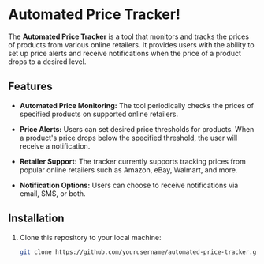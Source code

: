 # Automated Price Tracker!

The **Automated Price Tracker** is a tool that monitors and tracks the prices of products from various online retailers.
It provides users with the ability to set up price alerts and receive notifications when the price of a product drops to
a desired level.

## Features

- **Automated Price Monitoring:** The tool periodically checks the prices of specified products on supported online
  retailers.

- **Price Alerts:** Users can set desired price thresholds for products. When a product's price drops below the
  specified threshold, the user will receive a notification.

- **Retailer Support:** The tracker currently supports tracking prices from popular online retailers such as Amazon,
  eBay, Walmart, and more.

- **Notification Options:** Users can choose to receive notifications via email, SMS, or both.

## Installation

1. Clone this repository to your local machine:
   ```bash
   git clone https://github.com/yourusername/automated-price-tracker.git
